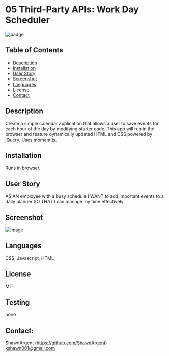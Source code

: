 # 05 Third-Party APIs: Work Day Scheduler

![badge](https://img.shields.io/badge/license-MIT)

## Table of Contents

- [Description](#description)
- [Installation](#installation)
- [User Story](#user_story)
- [Screenshot](#screenshot)
- [Languages](#languages)
- [License](#license)
- [Contact](#contact)

## Description

Create a simple calendar application that allows a user to save events for each hour of the day by modifying starter code. This app will run in the browser and feature dynamically updated HTML and CSS powered by jQuery. Uses moment.js.


## Installation

Runs in browser.

## User Story

AS AN employee with a busy schedule
I WANT to add important events to a daily planner
SO THAT I can manage my time effectively

## Screenshot

![image](Assets/screenshot.jpg)

## Languages

CSS, Javascript, HTML

## License

MIT

## Testing

none

## Contact:

ShawnArgent (https://github.com/ShawnArgent)  
 kshawn001@gmail.com
